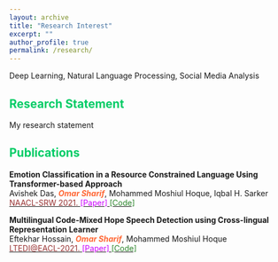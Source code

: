 ```yaml
---
layout: archive
title: "Research Interest"
excerpt: ""
author_profile: true
permalink: /research/
---
```





Deep Learning, Natural Language Processing, Social Media Analysis

## <font color="#00cc66"> Research Statement </font>  

  My research statement

## <font color="#00cc66"> Publications </font>  

  **Emotion Classification in a Resource Constrained Language Using Transformer-based Approach**  
  Avishek Das, <b>*<font color="#ff6633">Omar Sharif</font>*</b>, Mohammed Moshiul Hoque, Iqbal H. Sarker   
  [<font color="	#993333"> NAACL-SRW 2021. </font>](https://naacl2021-srw.github.io/)  [<font color="#cc00ff">[Paper] </font>](https://arxiv.org/pdf/2104.08613.pdf)  [<font   color="#2d862d"> [Code] </font>](https://github.com/omar-sharif03/NAACL-SRW-2021)  

  **Multilingual Code-Mixed Hope Speech Detection using Cross-lingual Representation Learner**  
  Eftekhar Hossain, <b>*<font color="#ff6633">Omar Sharif</font>*</b>, Mohammed Moshiul Hoque  
  [<font color="	#993333"> LTEDI@EACL-2021. </font>](https://sites.google.com/view/lt-edi-2021/home)  [<font color="#cc00ff">[Paper] </font>](https://www.aclweb.org/anthology/2021.ltedi-1.25/)  [<font   color="#2d862d"> [Code] </font>](https://github.com/omar-sharif03/CUET_NLP-EACL_2021)  

